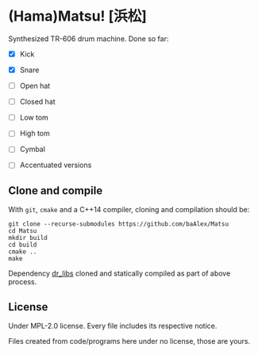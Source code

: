 
(Hama)Matsu! [浜松]
==================

Synthesized TR-606 drum machine. Done so far:

- [x] Kick
- [x] Snare
- [ ] Open hat
- [ ] Closed hat
- [ ] Low tom
- [ ] High tom
- [ ] Cymbal
- [ ] Accentuated versions


Clone and compile
-----------------
With `git`, `cmake` and a C++14 compiler, cloning and compilation should be:

```
git clone --recurse-submodules https://github.com/baAlex/Matsu
cd Matsu
mkdir build
cd build
cmake ..
make
```

Dependency [dr_libs](https://github.com/mackron/dr_libs) cloned and statically compiled as part of above process.


License
-------
Under MPL-2.0 license. Every file includes its respective notice.

Files created from code/programs here under no license, those are yours.
